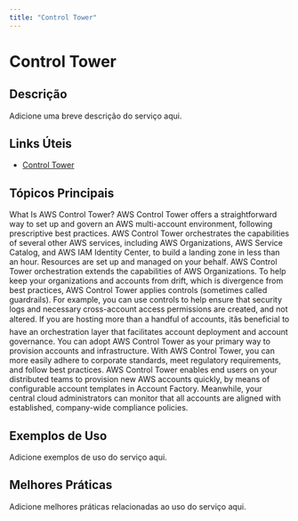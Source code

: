 ```yaml
---
title: "Control Tower"
---
```


# Control Tower

## Descrição

Adicione uma breve descrição do serviço aqui.

## Links Úteis

- [Control Tower](https://docs.aws.amazon.com/controltower/latest/userguide/what-is-control-tower.html)

## Tópicos Principais

What Is AWS Control Tower?
AWS Control Tower offers a straightforward way to set up and govern an AWS multi-account environment,
  following prescriptive best practices. AWS Control Tower orchestrates
  the capabilities of several other AWS services, including 
  AWS Organizations, AWS Service Catalog, and AWS IAM Identity Center, to build a landing zone in less than
  an hour. Resources are set up and managed on your behalf. 
AWS Control Tower orchestration extends the capabilities of AWS Organizations. To help keep your
  organizations and accounts from drift, which is divergence from
  best practices, AWS Control Tower applies controls (sometimes called guardrails). For example, you
  can use controls to help ensure that security logs and necessary cross-account access
  permissions are created, and not altered.
If you are hosting more than a handful of accounts, itâs beneficial to have an orchestration
  layer that facilitates account deployment and account governance. You can adopt AWS Control Tower as your
  primary way to provision accounts and infrastructure. With AWS Control Tower, you can more easily adhere to
  corporate standards, meet regulatory requirements, and follow best practices.
AWS Control Tower enables end users on your distributed teams to provision new AWS accounts quickly,
  by means of configurable account templates in Account Factory. Meanwhile, your central cloud
  administrators can monitor that all accounts are aligned with established, company-wide compliance
  policies.

## Exemplos de Uso

Adicione exemplos de uso do serviço aqui.

## Melhores Práticas

Adicione melhores práticas relacionadas ao uso do serviço aqui.
